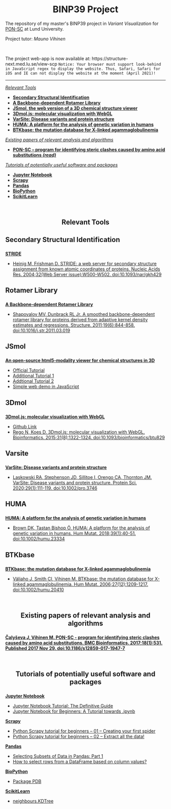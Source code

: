 <h1 align="center">BINP39 Project</h1>
<p align="left">The repository of my master's BINP39 project in <em>Variant Visualization</em> for <a href="http://structure.bmc.lu.se/PON-SC">PON-SC</a> at Lund University.</p>
<p>Project tutor: <em>Mauno Vihinen</em></p><br>
<p>The project web-app is now available at: <a>https://structure-next.med.lu.se/view-scp</a> <code>Notice: Your browser must support look-behind in JavaScript regex to display the website. Thus, Safari, Safari for iOS and IE can not display the website at the moment (April 2021)!</code><hr>

[*Relevant Tools*](#RTool)
+ [**Secondary Structural Identification**](#STRIDE)
+ [**A Backbone-dependent Rotamer Library**](#ROTAMER)
+ [**JSmol, the web version of a 3D chemical structure viewer**](#jsmol)
+ [**3Dmol.js: molecular visualization with WebGL**](#3dmol)
+ [**VarSite: Disease variants and protein structure**](#varsite)
+ [**HUMA: A platform for the analysis of genetic variation in humans**](#huma)
+ [**BTKbase: the mutation database for X-linked agammaglobulinemia**](#btkbase)

[*Existing papers of relevant analysis and algorithms*](#papers)
+ [**PON-SC – program for identifying steric clashes caused by amino acid substitutions <em>(read)</em>**](#ponsc)

[*Tutorials of potentially useful software and packages*](#tutorial)
+ [**Jupyter Notebook**](#jupyter)
+ [**Scrapy**](#scrapy)
+ [**Pandas**](#pandas)
+ [**BioPython**](#biopython)
+ [**ScikitLearn**](#scikitlearn)

<br><a name="RTool"></a>
<h2 align="center">Relevant Tools</h2>

<a name="STRIDE"></a>
## Secondary Structural Identification
###
[**STRIDE**](http://webclu.bio.wzw.tum.de/stride/)
+ [Heinig M, Frishman D. STRIDE: a web server for secondary structure assignment from known atomic coordinates of proteins. Nucleic Acids Res. 2004;32(Web Server issue):W500-W502. doi:10.1093/nar/gkh429](https://pubmed.ncbi.nlm.nih.gov/15215436/)

<a name="ROTAMER"></a>
## Rotamer Library
###
[**A Backbone-dependent Rotamer Library**](http://dunbrack.fccc.edu/bbdep2010/)
+ [Shapovalov MV, Dunbrack RL Jr. A smoothed backbone-dependent rotamer library for proteins derived from adaptive kernel density estimates and regressions. Structure. 2011;19(6):844-858. doi:10.1016/j.str.2011.03.019](https://pubmed.ncbi.nlm.nih.gov/21645855/)

<a name="jsmol"></a>
## JSmol
###
[**An open-source html5-modality viewer for chemical structures in 3D**](https://sourceforge.net/projects/jsmol/)
+ [Official Tutorial](http://wiki.jmol.org/index.php/JSmol)
+ [Additional Tutorial 1](https://chemapps.stolaf.edu/jmol/jsmol/jsmol.htm)
+ [Addtional Tutorial 2](https://www.andrew.cmu.edu/user/rule/jsmol/jsmol_tutorial.html)
+ [Simple web demo in JavaScript](http://jmol.sourceforge.net/demo/jssample0.html)

<a name="3dmol"></a>
## 3Dmol
###
[**3Dmol.js: molecular visualization with WebGL**](https://3dmol.csb.pitt.edu/)
+ [Github Link](https://github.com/3dmol/3Dmol.js)
+ [Rego N, Koes D. 3Dmol.js: molecular visualization with WebGL. Bioinformatics. 2015;31(8):1322-1324. doi:10.1093/bioinformatics/btu829](https://www.ncbi.nlm.nih.gov/pmc/articles/PMC4393526/)

<a name="varsite"></a>
## Varsite
###
[**VarSite: Disease variants and protein structure**](https://www.ebi.ac.uk/thornton-srv/databases/VarSite)
+ [Laskowski RA, Stephenson JD, Sillitoe I, Orengo CA, Thornton JM. VarSite: Disease variants and protein structure. Protein Sci. 2020;29(1):111-119. doi:10.1002/pro.3746](https://pubmed.ncbi.nlm.nih.gov/31606900/)

<a name="huma"></a>
## HUMA
###
[**HUMA: A platform for the analysis of genetic variation in humans**](https://huma.rubi.ru.ac.za)
+ [Brown DK, Tastan Bishop Ö. HUMA: A platform for the analysis of genetic variation in humans. Hum Mutat. 2018;39(1):40-51. doi:10.1002/humu.23334](https://www.ncbi.nlm.nih.gov/pmc/articles/PMC5722678/)

<a name="btkbase"></a>
## BTKbase
###
[**BTKbase: the mutation database for X-linked agammaglobulinemia**](http://structure.bmc.lu.se/idbase/BTKbase/index.php?content=bioinfor/IDbases)
+ [Väliaho J, Smith CI, Vihinen M. BTKbase: the mutation database for X-linked agammaglobulinemia. Hum Mutat. 2006;27(12):1209-1217. doi:10.1002/humu.20410
](https://pubmed.ncbi.nlm.nih.gov/16969761/)


<a name="papers"></a>
<br><h2 align="center">Existing papers of relevant analysis and algorithms</h2>

###
<a name="ponsc"></a>
[**Čalyševa J, Vihinen M. PON-SC - program for identifying steric clashes caused by amino acid substitutions. BMC Bioinformatics. 2017;18(1):531. Published 2017 Nov 29. doi:10.1186/s12859-017-1947-7**](https://pubmed.ncbi.nlm.nih.gov/29187139/)

<a name="tutorial"></a>
<br><h2 align="center">Tutorials of potentially useful software and packages</h2>

###
<a name="jupyter"></a>
[**Jupyter Notebook**](https://jupyter.org/)
+ [Jupyter Notebook Tutorial: The Definitive Guide](https://www.datacamp.com/community/tutorials/tutorial-jupyter-notebook)
+ [Jupyter Notebook for Beginners: A Tutorial towards .ipynb](https://www.dataquest.io/blog/jupyter-notebook-tutorial/)

<a name="scrapy"></a>
[**Scrapy**](https://docs.scrapy.org/en/latest/intro/tutorial.html)
+ [Python Scrapy tutorial for beginners – 01 – Creating your first spider](https://letslearnabout.net/tutorial/scrapy-tutorial/python-scrapy-tutorial-for-beginners-01-creating-your-first-spider/)
+ [Python Scrapy tutorial for beginners – 02 – Extract all the data!](https://letslearnabout.net/tutorial/python-scrapy-tutorial-for-beginners-02-extract-all-the-data/)

<a name="pandas"></a>
[**Pandas**](https://pandas.pydata.org/docs/)
+ [Selecting Subsets of Data in Pandas: Part 1](https://medium.com/dunder-data/selecting-subsets-of-data-in-pandas-6fcd0170be9c)
+ [How to select rows from a DataFrame based on column values?](https://stackoverflow.com/questions/17071871/how-to-select-rows-from-a-dataframe-based-on-column-values)

<a name="biopython"></a>
[**BioPython**](https://biopython.org/)
+ [Package PDB](https://biopython.org/DIST/docs/api/Bio.PDB-module.html)

<a name="scikitlearn"></a>
[**ScikitLearn**](https://scikit-learn.org/stable/)
+ [neighbours.KDTree](https://scikit-learn.org/stable/modules/generated/sklearn.neighbors.KDTree.html)
